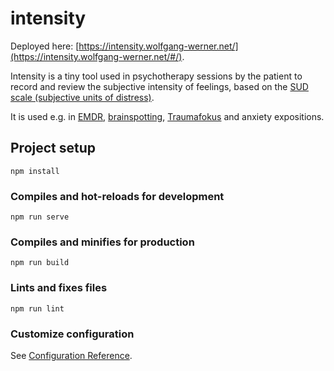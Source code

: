 # intensity

Deployed here:
[https://intensity.wolfgang-werner.net/](https://intensity.wolfgang-werner.net/#/).

Intensity is a tiny tool used in psychotherapy sessions by the patient to record and review
the subjective intensity of feelings, based on the [SUD scale (subjective units of distress)](https://en.wikipedia.org/wiki/Subjective_units_of_distress_scale).

It is used e.g. in [EMDR](https://en.wikipedia.org/wiki/Eye_movement_desensitization_and_reprocessing), [brainspotting](https://brainspotting.com/), [Traumafokus](https://www.traumafokus.com/) and anxiety expositions.

## Project setup
```
npm install
```

### Compiles and hot-reloads for development
```
npm run serve
```

### Compiles and minifies for production
```
npm run build
```

### Lints and fixes files
```
npm run lint
```

### Customize configuration
See [Configuration Reference](https://cli.vuejs.org/config/).

